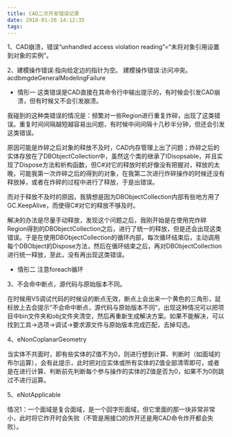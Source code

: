 ```yaml
---
title: CAD二次开发错误记录
date: 2018-01-26 14:12:35
tags:
---
```

1、CAD崩溃，错误“unhandled access violation reading”=“未将对象引用设置到对象的实例”。

2、建模操作错误:指向给定边的指针为空。
建模操作错误:访问冲突。
acdbmgdeGeneralModelingFailure
- 情形一
这类错误是CAD直接在其命令行中输出提示的，有时候会引发CAD崩溃，但有时候又不会引发崩溃。

我碰到的这种类错误的情况是：频繁对一些Region进行重复炸碎，出现了这类错误。重复时间间隔越短越容易出问题，有时候中间间隔十几秒半分钟，但还会引发这类错误。

原因可能是炸碎之后对象的释放不及时，CAD内存管理上出了问题；炸碎之后的实体存放在了DBObjectCollection中，虽然这个类的继承了IDisopsable，并且实现了Dispose方法和析构函数，但C#对它的释放时机好像没有把握对，释放的太晚，可能我第一次炸碎之后的得到的对象，在我第二次进行炸碎操作的时候还没有释放掉，或者在炸碎的过程中进行了释放，于是出错误。

而对于释放不及时的原因，我猜想是因为DBObjectCollection内部有些地方用了GC.KeepAlive，而使得C#对它的释放不够及时。

解决的办法是尽量手动释放，发现这个问题之后，我刚开始是在使用完炸碎Region得到的DBObjectCollection之后，进行了统一的释放，但是还会出现这类错误。于是在使用DBObjectCollection的循环内部，每次循环结束后，主动调用每个DBObject的Dispose方法，然后在循环结束之后，再对DBObjectCollection进行统一释放，至此，没有再出现这类错误。
- 情形二
注意foreach循环

3、不会命中断点，源代码与原始版本不同。

在时候用VS调试代码的时候设的断点无效，断点上会出来一个黄色的三角形，鼠标放上去会提示“不会命中断点，源代码与原始版本不同”，出现这种情况可以把项目中bin文件夹和obj文件夹清空，然后再重新生成解决方案。如果不能解决，可以找到工具->选项->调试->要求源文件与原始版本完成匹配，去掉勾选。

4、eNonCoplanarGeometry

当实体不共面时，即有些实体的Z值不为0，则进行想到计算、判断时（如面域的布尔运算），会有此提示，此时把对应实体或所有实体的Z值全部清零即可，或者是在进行计算、判断前先判断每个参与操作的实体的Z值是否为0，如果不为0则跳过不进行运算。

5、eNotApplicable

情况1：一个面域是复合面域，是一个回字形面域，但它里面的那一块非常非常小，此时将它炸开时会失败（不管是用接口的炸开还是用CAD命令炸开都会失败）。